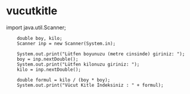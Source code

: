 # vucutkitle

import java.util.Scanner;

        double boy, kilo;
        Scanner inp = new Scanner(System.in);

        System.out.print("Lütfen boyunuzu (metre cinsinde) giriniz: ");
        boy = inp.nextDouble();
        System.out.print("Lütfen kilonuzu giriniz: ");
        kilo = inp.nextDouble();

        double formul = kilo / (boy * boy);
        System.out.print("Vücut Kitle İndeksiniz : " + formul);
